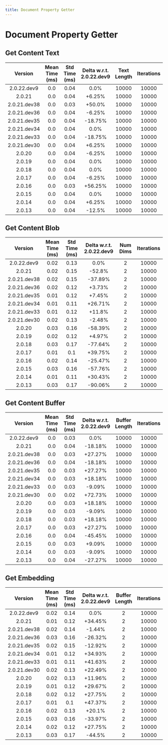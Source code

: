 ```yaml
---
title: Document Property Getter
---
```

# Document Property Getter

## Get Content Text

| Version | Mean Time (ms) | Std Time (ms) | Delta w.r.t. 2.0.22.dev9 | Text Length | Iterations |
| :---: | :---: | :---: | :---: | :---: | :---: |
| 2.0.22.dev9 | 0.0 | 0.04 | 0.0% | 10000 | 10000 |
| 2.0.21 | 0.0 | 0.04 | +6.25% | 10000 | 10000 |
| 2.0.21.dev38 | 0.0 | 0.03 | +50.0% | 10000 | 10000 |
| 2.0.21.dev36 | 0.0 | 0.04 | -6.25% | 10000 | 10000 |
| 2.0.21.dev35 | 0.0 | 0.04 | -18.75% | 10000 | 10000 |
| 2.0.21.dev34 | 0.0 | 0.04 | 0.0% | 10000 | 10000 |
| 2.0.21.dev33 | 0.0 | 0.04 | -18.75% | 10000 | 10000 |
| 2.0.21.dev30 | 0.0 | 0.04 | +6.25% | 10000 | 10000 |
| 2.0.20 | 0.0 | 0.04 | -6.25% | 10000 | 10000 |
| 2.0.19 | 0.0 | 0.04 | 0.0% | 10000 | 10000 |
| 2.0.18 | 0.0 | 0.04 | 0.0% | 10000 | 10000 |
| 2.0.17 | 0.0 | 0.04 | -6.25% | 10000 | 10000 |
| 2.0.16 | 0.0 | 0.03 | +56.25% | 10000 | 10000 |
| 2.0.15 | 0.0 | 0.04 | 0.0% | 10000 | 10000 |
| 2.0.14 | 0.0 | 0.04 | +6.25% | 10000 | 10000 |
| 2.0.13 | 0.0 | 0.04 | -12.5% | 10000 | 10000 |
## Get Content Blob

| Version | Mean Time (ms) | Std Time (ms) | Delta w.r.t. 2.0.22.dev9 | Num Dims | Iterations |
| :---: | :---: | :---: | :---: | :---: | :---: |
| 2.0.22.dev9 | 0.02 | 0.13 | 0.0% | 2 | 10000 |
| 2.0.21 | 0.02 | 0.15 | -52.8% | 2 | 10000 |
| 2.0.21.dev38 | 0.02 | 0.15 | -37.89% | 2 | 10000 |
| 2.0.21.dev36 | 0.02 | 0.12 | +3.73% | 2 | 10000 |
| 2.0.21.dev35 | 0.01 | 0.12 | +7.45% | 2 | 10000 |
| 2.0.21.dev34 | 0.01 | 0.11 | +26.71% | 2 | 10000 |
| 2.0.21.dev33 | 0.01 | 0.12 | +11.8% | 2 | 10000 |
| 2.0.21.dev30 | 0.02 | 0.13 | -2.48% | 2 | 10000 |
| 2.0.20 | 0.03 | 0.16 | -58.39% | 2 | 10000 |
| 2.0.19 | 0.02 | 0.12 | +4.97% | 2 | 10000 |
| 2.0.18 | 0.03 | 0.17 | -77.64% | 2 | 10000 |
| 2.0.17 | 0.01 | 0.1 | +39.75% | 2 | 10000 |
| 2.0.16 | 0.02 | 0.14 | -25.47% | 2 | 10000 |
| 2.0.15 | 0.03 | 0.16 | -57.76% | 2 | 10000 |
| 2.0.14 | 0.01 | 0.11 | +30.43% | 2 | 10000 |
| 2.0.13 | 0.03 | 0.17 | -90.06% | 2 | 10000 |
## Get Content Buffer

| Version | Mean Time (ms) | Std Time (ms) | Delta w.r.t. 2.0.22.dev9 | Buffer Length | Iterations |
| :---: | :---: | :---: | :---: | :---: | :---: |
| 2.0.22.dev9 | 0.0 | 0.03 | 0.0% | 10000 | 10000 |
| 2.0.21 | 0.0 | 0.04 | -18.18% | 10000 | 10000 |
| 2.0.21.dev38 | 0.0 | 0.03 | +27.27% | 10000 | 10000 |
| 2.0.21.dev36 | 0.0 | 0.04 | -18.18% | 10000 | 10000 |
| 2.0.21.dev35 | 0.0 | 0.03 | +27.27% | 10000 | 10000 |
| 2.0.21.dev34 | 0.0 | 0.03 | +18.18% | 10000 | 10000 |
| 2.0.21.dev33 | 0.0 | 0.03 | -9.09% | 10000 | 10000 |
| 2.0.21.dev30 | 0.0 | 0.02 | +72.73% | 10000 | 10000 |
| 2.0.20 | 0.0 | 0.03 | +18.18% | 10000 | 10000 |
| 2.0.19 | 0.0 | 0.03 | -9.09% | 10000 | 10000 |
| 2.0.18 | 0.0 | 0.03 | +18.18% | 10000 | 10000 |
| 2.0.17 | 0.0 | 0.03 | +27.27% | 10000 | 10000 |
| 2.0.16 | 0.0 | 0.04 | -45.45% | 10000 | 10000 |
| 2.0.15 | 0.0 | 0.03 | +9.09% | 10000 | 10000 |
| 2.0.14 | 0.0 | 0.03 | -9.09% | 10000 | 10000 |
| 2.0.13 | 0.0 | 0.04 | -27.27% | 10000 | 10000 |
## Get Embedding

| Version | Mean Time (ms) | Std Time (ms) | Delta w.r.t. 2.0.22.dev9 | Buffer Length | Iterations |
| :---: | :---: | :---: | :---: | :---: | :---: |
| 2.0.22.dev9 | 0.02 | 0.14 | 0.0% | 2 | 10000 |
| 2.0.21 | 0.01 | 0.12 | +34.45% | 2 | 10000 |
| 2.0.21.dev38 | 0.02 | 0.14 | -1.44% | 2 | 10000 |
| 2.0.21.dev36 | 0.03 | 0.16 | -26.32% | 2 | 10000 |
| 2.0.21.dev35 | 0.02 | 0.15 | -12.92% | 2 | 10000 |
| 2.0.21.dev34 | 0.01 | 0.12 | +34.93% | 2 | 10000 |
| 2.0.21.dev33 | 0.01 | 0.11 | +41.63% | 2 | 10000 |
| 2.0.21.dev30 | 0.02 | 0.13 | +22.49% | 2 | 10000 |
| 2.0.20 | 0.02 | 0.13 | +11.96% | 2 | 10000 |
| 2.0.19 | 0.01 | 0.12 | +29.67% | 2 | 10000 |
| 2.0.18 | 0.02 | 0.12 | +27.75% | 2 | 10000 |
| 2.0.17 | 0.01 | 0.1 | +47.37% | 2 | 10000 |
| 2.0.16 | 0.02 | 0.13 | +20.1% | 2 | 10000 |
| 2.0.15 | 0.03 | 0.16 | -33.97% | 2 | 10000 |
| 2.0.14 | 0.02 | 0.12 | +27.75% | 2 | 10000 |
| 2.0.13 | 0.03 | 0.17 | -44.5% | 2 | 10000 |
